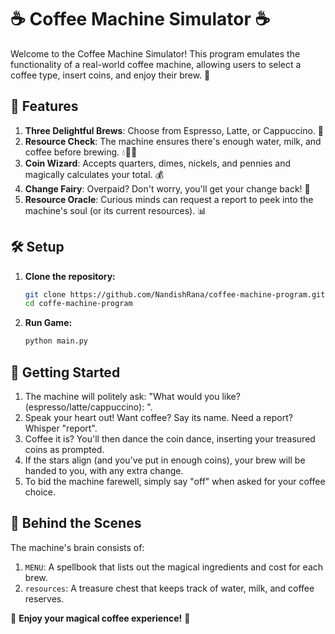 # ☕ Coffee Machine Simulator ☕

Welcome to the Coffee Machine Simulator! This program emulates the functionality of a real-world coffee machine, allowing users to select a coffee type, insert coins, and enjoy their brew. 🎉

## 🌟 Features

1. **Three Delightful Brews**: Choose from Espresso, Latte, or Cappuccino. 🍵
2. **Resource Check**: The machine ensures there's enough water, milk, and coffee before brewing. 💧🥛🌰
3. **Coin Wizard**: Accepts quarters, dimes, nickels, and pennies and magically calculates your total. 💰
4. **Change Fairy**: Overpaid? Don't worry, you'll get your change back! 💸
5. **Resource Oracle**: Curious minds can request a report to peek into the machine's soul (or its current resources). 📊

## 🛠️ Setup

1. **Clone the repository:**
   ```bash
   git clone https://github.com/NandishRana/coffee-machine-program.git
   cd coffe-machine-program
   ```

2. **Run Game:**
   ```bash
   python main.py
   ```

## 🚀 Getting Started

1. The machine will politely ask: "What would you like? (espresso/latte/cappuccino): ".
2. Speak your heart out! Want coffee? Say its name. Need a report? Whisper "report".
3. Coffee it is? You'll then dance the coin dance, inserting your treasured coins as prompted.
4. If the stars align (and you've put in enough coins), your brew will be handed to you, with any extra change.
5. To bid the machine farewell, simply say "off" when asked for your coffee choice.

## 📘 Behind the Scenes

The machine's brain consists of:
1. `MENU`: A spellbook that lists out the magical ingredients and cost for each brew.
2. `resources`: A treasure chest that keeps track of water, milk, and coffee reserves.

🌈 **Enjoy your magical coffee experience!** 🌈
